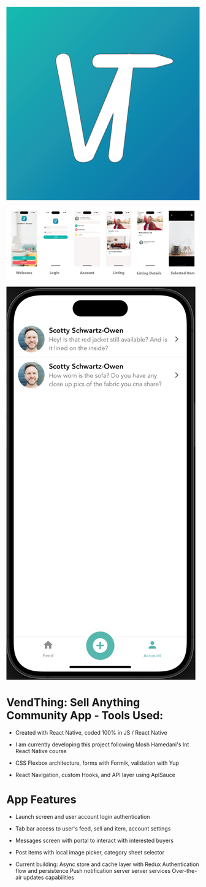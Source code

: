 ![img](app/assets/logo.jpg)

![img](app/assets/screens.jpg)

![img](app/assets/messages.jpg)

# VendThing: Sell Anything Community App - Tools Used:

- Created with React Native, coded 100% in JS / React Native

- I am currently developing this project following
  Mosh Hamedani's Int React Native course

- CSS Flexbox architecture, forms with Formik, validation with Yup

- React Navigation, custom Hooks, and API layer using ApiSauce

# App Features

- Launch screen and user account login authentication

- Tab bar access to user's feed, sell and item, account settings

- Messages screen with portal to interact with interested buyers

- Post items with local image picker, category sheet selector

- Current building: 
  Async store and cache layer with Redux
  Authentication flow and persistence
  Push notification server server services
  Over-the-air updates capabilities 

